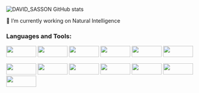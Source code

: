 ![DAVID_SASSON GitHub stats](https://github-readme-stats.vercel.app/api?username=DavidSasson22&show_icons=true&theme=tokyonight)


🔭  I’m currently working on Natural Intelligence 



### Languages and Tools:
<p align="left">
  <img src="https://img.shields.io/badge/-HTML5-informational?style=flat&logo=html5&logoColor=white&color=ff7c58" width="80" height="30">
  <img src="https://img.shields.io/badge/-CSS3-informational?style=flat&logo=css3&logoColor=white&color=1572B6"  width="80" height="30">
  <img src="https://img.shields.io/badge/-Sass-informational?style=flat&logo=sass&logoColor=white&color=CC6699"  width="80" height="30">
  <img src="https://img.shields.io/badge/-Javascript-informational?style=flat&logo=javascript&logoColor=white&color=F7DF1E"  width="80" height="30">
  <img src ="https://img.shields.io/badge/TypeScript-007ACC?style=for-the-badge&logo=typescript&logoColor=white"  width="80" height="30">
  <img src="https://img.shields.io/badge/React-20232A?style=for-the-badge&logo=react&logoColor=61DAFB"  width="80" height="30">
  </p>
  <p align="left">
  <img src="https://img.shields.io/badge/React_Native-20232A?style=for-the-badge&logo=react&logoColor=61DAFB"  width="80" height="30">
  <img src="https://img.shields.io/badge/-Redux-informational?style=flat&logo=redux&logoColor=white&color=764ABC"  width="80" height="30">
  <img src="https://img.shields.io/badge/-NodeJS-informational?style=flat&logo=node.js&logoColor=white&color=339933"  width="80" height="30">
  <img src="https://img.shields.io/badge/-MongoDB-informational?style=flat&logo=mongodb&logoColor=white&color=47A248"  width="80" height="30">
  <img src="https://img.shields.io/badge/-Express-informational?style=flat&logo=ubuntu&logoColor=white&color=E95420"  width="80" height="30">
  <img src="https://img.shields.io/badge/Python-14354C?style=for-the-badge&logo=python&logoColor=white"  width="80" height="30">  
  <img src="https://img.shields.io/badge/-Postman-informational?style=flat&logo=Adobe%20Photoshop&logoColor=white&color=31A8FF"  width="80" height="30">
</p>
  



<!--
**DavidSasson22/DavidSasson22** is a ✨ _special_ ✨ repository because its `README.md` (this file) appears on your GitHub profile.

Here are some ideas to get you started:

- 🔭 I’m currently working on Appleseeds academy
- 🌱 I’m currently learning Web developement
- 👯 I’m looking to collaborate on ...
- 🤔 I’m looking for help with ...
- 💬 Ask me about ...
- 📫 How to reach me: ...
- 😄 Pronouns: ...
- ⚡ Fun fact: ...
-->
